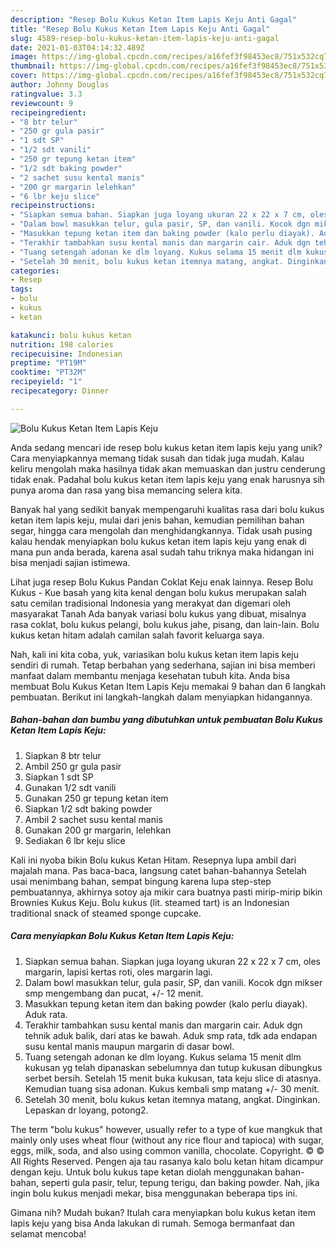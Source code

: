 ```yaml
---
description: "Resep Bolu Kukus Ketan Item Lapis Keju Anti Gagal"
title: "Resep Bolu Kukus Ketan Item Lapis Keju Anti Gagal"
slug: 4589-resep-bolu-kukus-ketan-item-lapis-keju-anti-gagal
date: 2021-01-03T04:14:32.489Z
image: https://img-global.cpcdn.com/recipes/a16fef3f98453ec8/751x532cq70/bolu-kukus-ketan-item-lapis-keju-foto-resep-utama.jpg
thumbnail: https://img-global.cpcdn.com/recipes/a16fef3f98453ec8/751x532cq70/bolu-kukus-ketan-item-lapis-keju-foto-resep-utama.jpg
cover: https://img-global.cpcdn.com/recipes/a16fef3f98453ec8/751x532cq70/bolu-kukus-ketan-item-lapis-keju-foto-resep-utama.jpg
author: Johnny Douglas
ratingvalue: 3.3
reviewcount: 9
recipeingredient:
- "8 btr telur"
- "250 gr gula pasir"
- "1 sdt SP"
- "1/2 sdt vanili"
- "250 gr tepung ketan item"
- "1/2 sdt baking powder"
- "2 sachet susu kental manis"
- "200 gr margarin lelehkan"
- "6 lbr keju slice"
recipeinstructions:
- "Siapkan semua bahan. Siapkan juga loyang ukuran 22 x 22 x 7 cm, oles margarin, lapisi kertas roti, oles margarin lagi."
- "Dalam bowl masukkan telur, gula pasir, SP, dan vanili. Kocok dgn mikser smp mengembang dan pucat, +/- 12 menit."
- "Masukkan tepung ketan item dan baking powder (kalo perlu diayak). Aduk rata."
- "Terakhir tambahkan susu kental manis dan margarin cair. Aduk dgn tehnik aduk balik, dari atas ke bawah. Aduk smp rata, tdk ada endapan susu kental manis maupun margarin di dasar bowl."
- "Tuang setengah adonan ke dlm loyang. Kukus selama 15 menit dlm kukusan yg telah dipanaskan sebelumnya dan tutup kukusan dibungkus serbet bersih. Setelah 15 menit buka kukusan, tata keju slice di atasnya. Kemudian tuang sisa adonan. Kukus kembali smp matang +/- 30 menit."
- "Setelah 30 menit, bolu kukus ketan itemnya matang, angkat. Dinginkan. Lepaskan dr loyang, potong2."
categories:
- Resep
tags:
- bolu
- kukus
- ketan

katakunci: bolu kukus ketan 
nutrition: 198 calories
recipecuisine: Indonesian
preptime: "PT19M"
cooktime: "PT32M"
recipeyield: "1"
recipecategory: Dinner

---
```



![Bolu Kukus Ketan Item Lapis Keju](https://img-global.cpcdn.com/recipes/a16fef3f98453ec8/751x532cq70/bolu-kukus-ketan-item-lapis-keju-foto-resep-utama.jpg)

Anda sedang mencari ide resep bolu kukus ketan item lapis keju yang unik? Cara menyiapkannya memang tidak susah dan tidak juga mudah. Kalau keliru mengolah maka hasilnya tidak akan memuaskan dan justru cenderung tidak enak. Padahal bolu kukus ketan item lapis keju yang enak harusnya sih punya aroma dan rasa yang bisa memancing selera kita.

Banyak hal yang sedikit banyak mempengaruhi kualitas rasa dari bolu kukus ketan item lapis keju, mulai dari jenis bahan, kemudian pemilihan bahan segar, hingga cara mengolah dan menghidangkannya. Tidak usah pusing kalau hendak menyiapkan bolu kukus ketan item lapis keju yang enak di mana pun anda berada, karena asal sudah tahu triknya maka hidangan ini bisa menjadi sajian istimewa.

Lihat juga resep Bolu Kukus Pandan Coklat Keju enak lainnya. Resep Bolu Kukus - Kue basah yang kita kenal dengan bolu kukus merupakan salah satu cemilan tradisional Indonesia yang merakyat dan digemari oleh masyarakat Tanah Ada banyak variasi bolu kukus yang dibuat, misalnya rasa coklat, bolu kukus pelangi, bolu kukus jahe, pisang, dan lain-lain. Bolu kukus ketan hitam adalah camilan salah favorit keluarga saya.


Nah, kali ini kita coba, yuk, variasikan bolu kukus ketan item lapis keju sendiri di rumah. Tetap berbahan yang sederhana, sajian ini bisa memberi manfaat dalam membantu menjaga kesehatan tubuh kita. Anda bisa membuat Bolu Kukus Ketan Item Lapis Keju memakai 9 bahan dan 6 langkah pembuatan. Berikut ini langkah-langkah dalam menyiapkan hidangannya.

<!--inarticleads1-->

##### Bahan-bahan dan bumbu yang dibutuhkan untuk pembuatan Bolu Kukus Ketan Item Lapis Keju:

1. Siapkan 8 btr telur
1. Ambil 250 gr gula pasir
1. Siapkan 1 sdt SP
1. Gunakan 1/2 sdt vanili
1. Gunakan 250 gr tepung ketan item
1. Siapkan 1/2 sdt baking powder
1. Ambil 2 sachet susu kental manis
1. Gunakan 200 gr margarin, lelehkan
1. Sediakan 6 lbr keju slice


Kali ini nyoba bikin Bolu kukus Ketan Hitam. Resepnya lupa ambil dari majalah mana. Pas baca-baca, langsung catet bahan-bahannya Setelah usai menimbang bahan, sempat bingung karena lupa step-step pembuatannya, akhirnya sotoy aja mikir cara buatnya pasti mirip-mirip bikin Brownies Kukus Keju. Bolu kukus (lit. steamed tart) is an Indonesian traditional snack of steamed sponge cupcake. 

<!--inarticleads2-->

##### Cara menyiapkan Bolu Kukus Ketan Item Lapis Keju:

1. Siapkan semua bahan. Siapkan juga loyang ukuran 22 x 22 x 7 cm, oles margarin, lapisi kertas roti, oles margarin lagi.
1. Dalam bowl masukkan telur, gula pasir, SP, dan vanili. Kocok dgn mikser smp mengembang dan pucat, +/- 12 menit.
1. Masukkan tepung ketan item dan baking powder (kalo perlu diayak). Aduk rata.
1. Terakhir tambahkan susu kental manis dan margarin cair. Aduk dgn tehnik aduk balik, dari atas ke bawah. Aduk smp rata, tdk ada endapan susu kental manis maupun margarin di dasar bowl.
1. Tuang setengah adonan ke dlm loyang. Kukus selama 15 menit dlm kukusan yg telah dipanaskan sebelumnya dan tutup kukusan dibungkus serbet bersih. Setelah 15 menit buka kukusan, tata keju slice di atasnya. Kemudian tuang sisa adonan. Kukus kembali smp matang +/- 30 menit.
1. Setelah 30 menit, bolu kukus ketan itemnya matang, angkat. Dinginkan. Lepaskan dr loyang, potong2.


The term &#34;bolu kukus&#34; however, usually refer to a type of kue mangkuk that mainly only uses wheat flour (without any rice flour and tapioca) with sugar, eggs, milk, soda, and also using common vanilla, chocolate. Copyright. © © All Rights Reserved. Pengen aja tau rasanya kalo bolu ketan hitam dicampur dengan keju. Untuk bolu kukus tape ketan diolah menggunakan bahan-bahan, seperti gula pasir, telur, tepung terigu, dan baking powder. Nah, jika ingin bolu kukus menjadi mekar, bisa menggunakan beberapa tips ini. 

Gimana nih? Mudah bukan? Itulah cara menyiapkan bolu kukus ketan item lapis keju yang bisa Anda lakukan di rumah. Semoga bermanfaat dan selamat mencoba!
